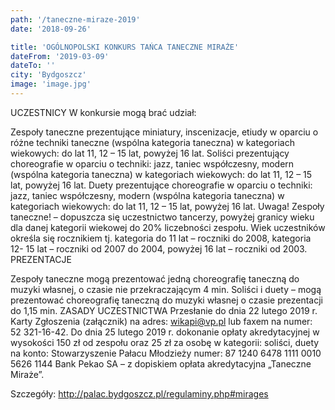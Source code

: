 ```yaml
---
path: '/taneczne-miraze-2019'
date: '2018-09-26'

title: 'OGÓLNOPOLSKI KONKURS TAŃCA TANECZNE MIRAŻE'
dateFrom: '2019-03-09'
dateTo: ''
city: 'Bydgoszcz'
image: 'image.jpg'
---
```

UCZESTNICY W konkursie mogą brać udział:

Zespoły taneczne prezentujące miniatury, inscenizacje, etiudy w oparciu o różne techniki taneczne (wspólna kategoria taneczna) w kategoriach wiekowych: do lat 11, 12 – 15 lat, powyżej 16 lat.
Soliści prezentujący choreografie w oparciu o techniki: jazz, taniec współczesny, modern (wspólna kategoria taneczna) w kategoriach wiekowych: do lat 11, 12 – 15 lat, powyżej 16 lat.
Duety prezentujące choreografie w oparciu o techniki: jazz, taniec współczesny, modern (wspólna kategoria taneczna) w kategoriach wiekowych: do lat 11, 12 – 15 lat, powyżej 16 lat.
Uwaga!
Zespoły taneczne! – dopuszcza się uczestnictwo tancerzy, powyżej granicy wieku dla danej kategorii wiekowej do 20% liczebności zespołu.
Wiek uczestników określa się rocznikiem tj. kategoria do 11 lat – roczniki do 2008, kategoria 12- 15 lat – roczniki od 2007 do 2004, powyżej 16 lat – roczniki od 2003.
PREZENTACJE

Zespoły taneczne mogą prezentować jedną choreografię taneczną do muzyki własnej, o czasie nie przekraczającym 4 min.
Soliści i duety – mogą prezentować choreografię taneczną do muzyki własnej o czasie prezentacji do 1,15 min.
ZASADY UCZESTNICTWA Przesłanie do dnia 22 lutego 2019 r. Karty Zgłoszenia (załącznik) na adres: wikapi@vp.pl lub faxem na numer: 52 321-16-42. Do dnia 25 lutego 2019 r. dokonanie opłaty akredytacyjnej w wysokości 150 zł od zespołu oraz 25 zł za osobę w kategorii: soliści, duety na konto: Stowarzyszenie Pałacu Młodzieży numer: 87 1240 6478 1111 0010 5626 1144 Bank Pekao SA – z dopiskiem opłata akredytacyjna „Taneczne Miraże”.

Szczegóły:
http://palac.bydgoszcz.pl/regulaminy.php#mirages